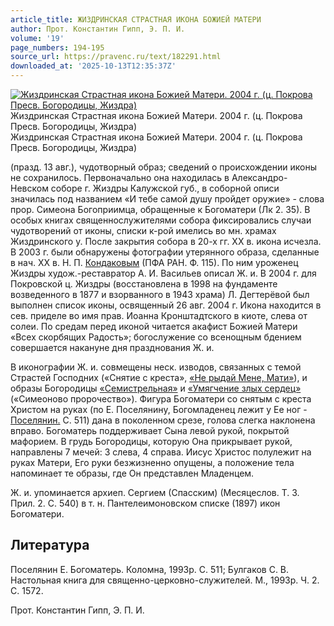 ```yaml
---
article_title: ЖИЗДРИНСКАЯ СТРАСТНАЯ ИКОНА БОЖИЕЙ МАТЕРИ
author: Прот. Константин Гипп, Э. П. И.
volume: '19'
page_numbers: 194-195
source_url: https://pravenc.ru/text/182291.html
downloaded_at: '2025-10-13T12:35:37Z'
---
```


[![Жиздринская Страстная икона Божией Матери. 2004 г. (ц. Покрова Пресв. Богородицы, Жиздра)](https://pravenc.ru/data/952/488/1234/i200.jpg "Кликните для увеличения картинки")](https://pravenc.ru/data/952/488/1234/i400.jpg)Жиздринская Страстная икона Божией Матери. 2004 г. (ц. Покрова Пресв. Богородицы, Жиздра)  
Жиздринская Страстная икона Божией Матери. 2004 г. (ц. Покрова Пресв. Богородицы, Жиздра)

(празд. 13 авг.), чудотворный образ; сведений о происхождении иконы не сохранилось. Первоначально она находилась в Александро-Невском соборе г. Жиздры Калужской губ., в соборной описи значилась под названием «И тебе самой душу пройдет оружие» - слова прор. Симеона Богоприимца, обращенные к Богоматери (Лк 2. 35). В особых книгах священнослужителями собора фиксировались случаи чудотворений от иконы, списки к-рой имелись во мн. храмах Жиздринского у. После закрытия собора в 20-х гг. XX в. икона исчезла. В 2003 г. были обнаружены фотографии утерянного образа, сделанные в нач. XX в. Н. П. [Кондаковым](https://pravenc.ru/text/Кондаков.html) (ПФА РАН. Ф. 115). По ним уроженец Жиздры худож.-реставратор А. И. Васильев описал Ж. и. В 2004 г. для Покровской ц. Жиздры (восстановлена в 1998 на фундаменте возведенного в 1877 и взорванного в 1943 храма) Л. Дегтерёвой был выполнен список иконы, освященный 26 авг. 2004 г. Икона находится в сев. приделе во имя прав. Иоанна Кронштадтского в киоте, слева от солеи. По средам перед иконой читается акафист Божией Матери «Всех скорбящих Радость»; богослужение со всенощным бдением совершается накануне дня празднования Ж. и.

В иконографии Ж. и. совмещены неск. изводов, связанных с темой Страстей Господних («Снятие с креста», [«Не рыдай Мене, Мати»](<https://pravenc.ru/text/ Не рыдай Мене  Мати .html>)), и образы Богородицы [«Семистрельная»](<https://pravenc.ru/text/ Семистрельная .html>) и [«Умягчение злых сердец»](<https://pravenc.ru/text/ Умягчение злых сердец .html>) («Симеоново пророчество»). Фигура Богоматери со снятым с креста Христом на руках (по Е. Поселянину, Богомладенец лежит у Ее ног - [Поселянин.](<https://pravenc.ru/text/Поселянин .html>) С. 511) дана в поколенном срезе, голова слегка наклонена вправо. Богоматерь поддерживает Сына левой рукой, покрытой мафорием. В грудь Богородицы, которую Она прикрывает рукой, направлены 7 мечей: 3 слева, 4 справа. Иисус Христос полулежит на руках Матери, Его руки безжизненно опущены, а положение тела напоминает те образы, где Он представлен Младенцем.

Ж. и. упоминается архиеп. Сергием (Спасским) (Месяцеслов. Т. 3. Прил. 2. С. 540) в т. н. Пантелеимоновском списке (1897) икон Богоматери.

## Литература

Поселянин Е. Богоматерь. Коломна, 1993р. С. 511; Булгаков С. В. Настольная книга для священно-церковно-служителей. М., 1993р. Ч. 2. С. 1572.

Прот. Константин Гипп, Э. П. И.
